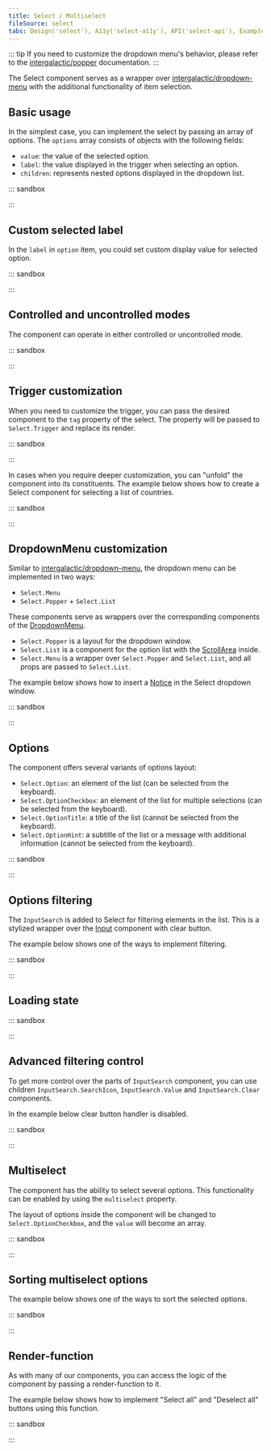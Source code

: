 ```yaml
---
title: Select / Multiselect
fileSource: select
tabs: Design('select'), A11y('select-a11y'), API('select-api'), Example('select-code'), Changelog('select-changelog')
---
```


::: tip
If you need to customize the dropdown menu's behavior, please refer to the [intergalactic/popper](/utils/popper/popper) documentation.
:::

The Select component serves as a wrapper over [intergalactic/dropdown-menu](/components/dropdown-menu/dropdown-menu) with the additional functionality of item selection.

## Basic usage

In the simplest case, you can implement the select by passing an array of options. The `options` array consists of objects with the following fields:

- `value`: the value of the selected option.
- `label`: the value displayed in the trigger when selecting an option.
- `children`: represents nested options displayed in the dropdown list.

::: sandbox

<script lang="tsx">
  export Demo from './examples/basic_usage.tsx';
</script>

:::

## Custom selected label

In the `label` in `option` item, you could set custom display value for selected option.

::: sandbox

<script lang="tsx">
  export Demo from './examples/custom_selected_label.tsx';
</script>

:::

## Controlled and uncontrolled modes

The component can operate in either controlled or uncontrolled mode.

::: sandbox

<script lang="tsx">
  export Demo from './examples/controlled_and_uncontrolled_modes.tsx';
</script>

:::

## Trigger customization

When you need to customize the trigger, you can pass the desired component to the `tag` property of the select. The property will be passed to `Select.Trigger` and replace its render.

::: sandbox

<script lang="tsx">
  export Demo from './examples/trigger_customization.tsx';
</script>

:::

In cases when you require deeper customization, you can "unfold" the component into its constituents. The example below shows how to create a Select component for selecting a list of countries.

::: sandbox

<script lang="tsx">
  export Demo from './examples/trigger-customization.tsx';
</script>

:::

## DropdownMenu customization

Similar to [intergalactic/dropdown-menu](/components/dropdown-menu/dropdown-menu), the dropdown menu can be implemented in two ways:

- `Select.Menu`
- `Select.Popper` + `Select.List`

These components serve as wrappers over the corresponding components of the [DropdownMenu](/components/dropdown-menu/dropdown-menu).

- `Select.Popper` is a layout for the dropdown window.
- `Select.List` is a component for the option list with the [ScrollArea](/components/scroll-area/scroll-area) inside.
- `Select.Menu` is a wrapper over `Select.Popper` and `Select.List`, and all props are passed to `Select.List`.

The example below shows how to insert a [Notice](/components/notice/notice) in the Select dropdown window.

::: sandbox

<script lang="tsx">
  export Demo from './examples/dropdownmenu_customization.tsx';
</script>

:::

## Options

The component offers several variants of options layout:

- `Select.Option`: an element of the list (can be selected from the keyboard).
- `Select.OptionCheckbox`: an element of the list for multiple selections (can be selected from the keyboard).
- `Select.OptionTitle`: a title of the list (cannot be selected from the keyboard).
- `Select.OptionHint`: a subtitle of the list or a message with additional information (cannot be selected from the keyboard).

::: sandbox

<script lang="tsx">
  export Demo from './examples/options.tsx';
</script>

:::

## Options filtering

The `InputSearch` is added to Select for filtering elements in the list. This is a stylized wrapper over the [Input](/components/input/input) component with clear button.

The example below shows one of the ways to implement filtering.

::: sandbox

<script lang="tsx">
  export Demo from './examples/options_filtering.tsx';
</script>

:::

## Loading state

::: sandbox

<script lang="tsx">
  export Demo from './examples/loading_state.tsx';
</script>

:::
## Advanced filtering control

To get more control over the parts of `InputSearch` component, you can use children `InputSearch.SearchIcon`, `InputSearch.Value` and `InputSearch.Clear` components.

In the example below clear button handler is disabled.

::: sandbox

<script lang="tsx">
  export Demo from './examples/advanced_filtering_control.tsx';
</script>

:::

## Multiselect

The component has the ability to select several options. This functionality can be enabled by using the `multiselect` property.

The layout of options inside the component will be changed to `Select.OptionCheckbox`, and the `value` will become an array.

::: sandbox

<script lang="tsx">
  export Demo from './examples/multiselect.tsx';
</script>

:::

## Sorting multiselect options

The example below shows one of the ways to sort the selected options.

::: sandbox

<script lang="tsx">
  export Demo from './examples/sorting_multiselect_options.tsx';
</script>

:::

## Render-function

As with many of our components, you can access the logic of the component by passing a render-function to it.

The example below shows how to implement "Select all" and "Deselect all" buttons using this function.

::: sandbox

<script lang="tsx">
  export Demo from './examples/render-function.tsx';
</script>

:::

